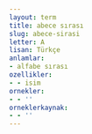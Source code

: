 ```yaml
---
layout: term
title: abece sırası
slug: abece-sirasi
letter: A
lisan: Türkçe
anlamlar:
- alfabe sırası
ozellikler:
- - isim
ornekler:
- - ''
orneklerkaynak:
- - ''
---
```

